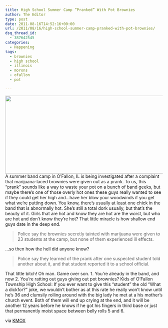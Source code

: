 ```yaml
---
title: High School Summer Camp “Pranked” With Pot Brownies
author: The Editor
type: post
date: 2011-08-16T14:52:16+00:00
url: /2011/08/16/high-school-summer-camp-pranked-with-pot-brownies/
dsq_thread_id:
  - 387642545
categories:
  - Happening
tags:
  - brownies
  - high school
  - illinois
  - morons
  - ofallon
  - pot

---
```

[<img class="aligncenter size-full wp-image-10467" title="pot_brownies" src="http://media.punchingkitty.com/wordpress/2011/08/pot_brownies.jpeg" alt="" width="600" height="249" />][1]A summer band camp in O&#8217;Fallon, IL is being investigated after a complaint that marijuana-laced brownies were given out as a prank. To us, this &#8220;prank&#8221; sounds like a way to waste your pot on a bunch of band geeks, but maybe there&#8217;s one of those overly hot ones these guys really wanted to see if they could get her high and&#8230;have her blow your woodwinds if you get what we&#8217;re putting down. You know, there&#8217;s usually at least one chick in the band that is abnormally hot. She&#8217;s still a total dork usually, but that&#8217;s the beauty of it. Girls that are hot and know they are hot are the worst, but who are hot and don&#8217;t know they&#8217;re hot? That little miracle is how shallow end guys date in the deep end.

> Police say the brownies secretly tainted with marijuana were given to 23 students at the camp, but none of them experienced ill effects.

&#8230;so then how the hell did anyone know?

> Police say they learned of the prank after one suspected student told another about it, and that student reported it to a school official.

That little bitch! Oh man. Game over son. 1. You&#8217;re already in the band, and now 2. You&#8217;re ratting out guys giving out pot brownies? Kids of O&#8217;Fallon Township High School: If you ever want to give this &#8220;student&#8221; the old &#8220;What a dickfor?&#8221; joke, we wouldn&#8217;t bother as at this rate he really won&#8217;t know until he&#8217;s 36 and clumsily rolling around with the big lady he met at a his mother&#8217;s church event. Both of them will end up crying at the end, and it will be another 12 years before he knows if he got his fingers in third base or just that permanently moist space between belly rolls 5 and 6.

via <a href="http://stlouis.cbslocal.com/2011/08/14/high-times-at-metro-east-band-camp/" target="_blank">KMOX</a>

 [1]: http://media.punchingkitty.com/wordpress/2011/08/pot_brownies.jpeg